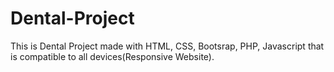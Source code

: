# Dental-Project
This is Dental Project made with HTML, CSS, Bootsrap, PHP, Javascript that is compatible to all devices(Responsive Website).
